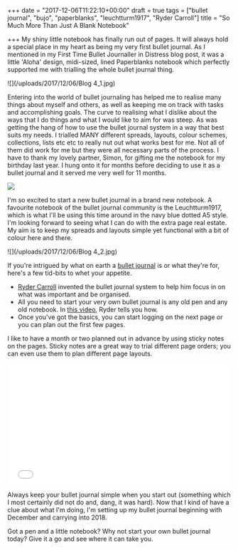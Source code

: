 +++
date = "2017-12-06T11:22:10+00:00"
draft = true
tags = ["bullet journal", "bujo", "paperblanks", "leuchtturm1917", "Ryder Carroll"]
title = "So Much More Than Just A Blank Notebook"

+++
My shiny little notebook has finally run out of pages. It will always hold a special place in my heart as being my very first bullet journal. As I mentioned in my First Time Bullet Journaller in Distress blog post, it was a little 'Aloha' design, midi-sized, lined Paperblanks notebook which perfectly supported me with trialling the whole bullet journal thing.

![](/uploads/2017/12/06/Blog 4_1.jpg)

Entering into the world of bullet journaling has helped me to realise many things about myself and others, as well as keeping me on track with tasks and accomplishing goals. The curve to realising what I dislike about the ways that I do things and what I would like to aim for was steep. As was getting the hang of how to use the bullet journal system in a way that best suits my needs. I trialled MANY different spreads, layouts, colour schemes, collections, lists etc etc to really nut out what works best for me. Not all of them did work for me but they were all necessary parts of the process. I have to thank my lovely partner, Simon, for gifting me the notebook for my birthday last year. I hung onto it for months before deciding to use it as a bullet journal and it served me very well for 11 months.

![](https://thumbs.gfycat.com/PointedImpassionedCaterpillar-size_restricted.gif)

I'm so excited to start a new bullet journal in a brand new notebook. A favourite notebook of the bullet journal community is the Leuchtturm1917, which is what I'll be using this time around in the navy blue dotted A5 style. I'm looking forward to seeing what I can do with the extra page real estate. My aim is to keep my spreads and layouts simple yet functional with a bit of colour here and there.

![](/uploads/2017/12/06/Blog 4_2.jpg)

If you're intrigued by what on earth a [bullet journal](http://bulletjournal.com/ "Bullet Journal") is or what they're for, here's a few tid-bits to whet your appetite.

* [Ryder Carroll](http://www.rydercarroll.com/ "Ryder Carroll") invented the bullet journal system to help him focus in on what was important and be organised.
* All you need to start your very own bullet journal is any old pen and any old notebook. In [this video](https://www.youtube.com/watch?v=fm15cmYU0IM "How to Bullet Journal"), Ryder tells you how.
* Once you've got the basics, you can start logging on the next page or you can plan out the first few pages.

I like to have a month or two planned out in advance by using sticky notes on the pages. Sticky notes are a great way to trial different page orders; you can even use them to plan different page layouts.

<div style='position:relative;padding-bottom:54%'><iframe src='[https://gfycat.com/ifr/GlossyHarmlessDonkey](https://gfycat.com/ifr/GlossyHarmlessDonkey "https://gfycat.com/ifr/GlossyHarmlessDonkey")' frameborder='0' scrolling='no' width='100%' height='100%' style='position:absolute;top:0;left:0' allowfullscreen></iframe></div>

Always keep your bullet journal simple when you start out (something which I most certainly did not do and, dang, it was hard). Now that I kind of have a clue about what I'm doing, I'm setting up my bullet journal beginning with December and carrying into 2018.

Got a pen and a little notebook? Why not start your own bullet journal today? Give it a go and see where it can take you.